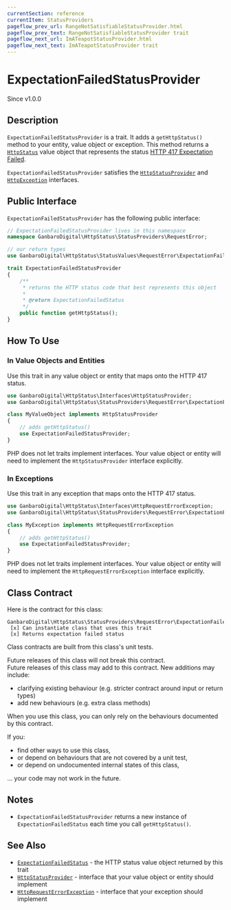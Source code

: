 ```yaml
---
currentSection: reference
currentItem: StatusProviders
pageflow_prev_url: RangeNotSatisfiableStatusProvider.html
pageflow_prev_text: RangeNotSatisfiableStatusProvider trait
pageflow_next_url: ImATeapotStatusProvider.html
pageflow_next_text: ImATeapotStatusProvider trait
---
```


# ExpectationFailedStatusProvider

<div class="callout info">
Since v1.0.0
</div>

## Description

`ExpectationFailedStatusProvider` is a trait. It adds a `getHttpStatus()` method to your entity, value object or exception. This method returns a [`HttpStatus`](../Interfaces/HttpStatus.html) value object that represents the status [HTTP 417 Expectation Failed](../StatusValues/ExpectationFailedStatus.html).

`ExpectationFailedStatusProvider` satisfies the [`HttpStatusProvider`](../Interfaces/HttpStatusProvider.html) and [`HttpException`](../Interfaces/HttpException) interfaces.

## Public Interface

`ExpectationFailedStatusProvider` has the following public interface:

```php
// ExpectationFailedStatusProvider lives in this namespace
namespace GanbaroDigital\HttpStatus\StatusProviders\RequestError;

// our return types
use GanbaroDigital\HttpStatus\StatusValues\RequestError\ExpectationFailedStatus;

trait ExpectationFailedStatusProvider
{
    /**
     * returns the HTTP status code that best represents this object
     *
     * @return ExpectationFailedStatus
     */
    public function getHttpStatus();
}
```

## How To Use

### In Value Objects and Entities

Use this trait in any value object or entity that maps onto the HTTP 417 status.

```php
use GanbaroDigital\HttpStatus\Interfaces\HttpStatusProvider;
use GanbaroDigital\HttpStatus\StatusProviders\RequestError\ExpectationFailedStatusProvider;

class MyValueObject implements HttpStatusProvider
{
    // adds getHttpStatus()
    use ExpectationFailedStatusProvider;
}
```

PHP does not let traits implement interfaces. Your value object or entity will need to implement the `HttpStatusProvider` interface explicitly.

### In Exceptions

Use this trait in any exception that maps onto the HTTP 417 status.

```php
use GanbaroDigital\HttpStatus\Interfaces\HttpRequestErrorException;
use GanbaroDigital\HttpStatus\StatusProviders\RequestError\ExpectationFailedStatusProvider;

class MyException implements HttpRequestErrorException
{
    // adds getHttpStatus()
    use ExpectationFailedStatusProvider;
}
```

PHP does not let traits implement interfaces. Your value object or entity will need to implement the `HttpRequestErrorException` interface explicitly.

## Class Contract

Here is the contract for this class:

    GanbaroDigital\HttpStatus\StatusProviders\RequestError\ExpectationFailedStatusProvider
     [x] Can instantiate class that uses this trait
     [x] Returns expectation failed status

Class contracts are built from this class's unit tests.

<div class="callout success">
Future releases of this class will not break this contract.
</div>

<div class="callout info" markdown="1">
Future releases of this class may add to this contract. New additions may include:

* clarifying existing behaviour (e.g. stricter contract around input or return types)
* add new behaviours (e.g. extra class methods)
</div>

<div class="callout warning" markdown="1">
When you use this class, you can only rely on the behaviours documented by this contract.

If you:

* find other ways to use this class,
* or depend on behaviours that are not covered by a unit test,
* or depend on undocumented internal states of this class,

... your code may not work in the future.
</div>

## Notes

* `ExpectationFailedStatusProvider` returns a new instance of `ExpectationFailedStatus` each time you call `getHttpStatus()`.

## See Also

* [`ExpectationFailedStatus`](../StatusValues/ExpectationFailedStatus.html) - the HTTP status value object returned by this trait
* [`HttpStatusProvider`](../Interfaces/HttpStatusProvider.html) - interface that your value object or entity should implement
* [`HttpRequestErrorException`](../Interfaces/HttpRequestErrorException.html) - interface that your exception should implement
